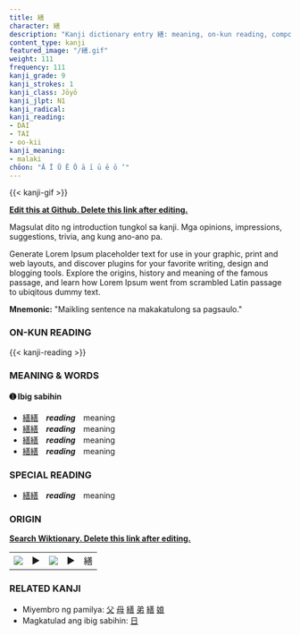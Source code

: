 ```yaml
---
title: 繕
character: 繕
description: "Kanji dictionary entry 繕: meaning, on-kun reading, compounds, origin, related kanji"
content_type: kanji
featured_image: "/繕.gif"
weight: 111
frequency: 111
kanji_grade: 9
kanji_strokes: 1
kanji_class: Jōyō
kanji_jlpt: N1
kanji_radical: 
kanji_reading: 
- DAI
- TAI
- oo-kii
kanji_meaning:
- malaki
chōon: "Ā Ī Ū Ē Ō ā ī ū ē ō ’"
---
```

[//]: # (Don't edit the line below. Kanji animated GIF code is automatically generated.)
{{< kanji-gif >}}

[//]: # (Edit below this line.)

**[Edit this at Github. Delete this link after editing.](https://github.com/tim0g/tim/tree/main/content/kanji/繕/index.md)**

Magsulat dito ng introduction tungkol sa kanji. Mga opinions, impressions, suggestions, trivia, ang kung ano-ano pa.

Generate Lorem Ipsum placeholder text for use in your graphic, print and web layouts, and discover plugins for your favorite writing, design and blogging tools. Explore the origins, history and meaning of the famous passage, and learn how Lorem Ipsum went from scrambled Latin passage to ubiqitous dummy text.
 
**Mnemonic:** "Maikling sentence na makakatulong sa pagsaulo."

### ON-KUN READING

[//]: # (Don't edit the line below. ON-KUN READING code is automatically generated.)
{{< kanji-reading >}}

### MEANING & WORDS

#### ➊ **Ibig sabihin**
  - [繕](../繕)[繕](../繕)　***reading***　meaning
  - [繕](../繕)[繕](../繕)　***reading***　meaning
  - [繕](../繕)[繕](../繕)　***reading***　meaning
  - [繕](../繕)[繕](../繕)　***reading***　meaning

### SPECIAL READING
  - [繕](../繕)[繕](../繕)　***reading***　meaning

### ORIGIN

**[Search Wiktionary. Delete this link after editing.](https://wiktionary.org/wiki/繕)**
<table class="kanji-table"><tr><td>
<img src="60px-繕-bronze.svg.png">
</td><td>▶</td><td>
<img src="60px-繕-oracle.svg.png">
</td><td>▶</td>
<td class="kanji-origin">繕</td>
</tr></table>

### RELATED KANJI
- Miyembro ng pamilya: [父](../父) [母](../母) [繕](../繕) [弟](../弟) [繕](../繕) [娘](../娘)
- Magkatulad ang ibig sabihin: [日](../日)
